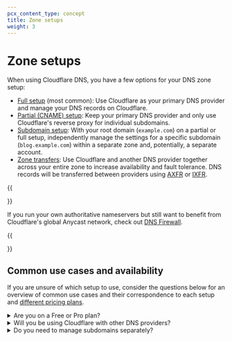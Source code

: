 ```yaml
---
pcx_content_type: concept
title: Zone setups
weight: 3
---
```


# Zone setups

When using Cloudflare DNS, you have a few options for your DNS zone setup:

* [Full setup](/dns/zone-setups/full-setup/) (most common): Use Cloudflare as your primary DNS provider and manage your DNS records on Cloudflare.
* [Partial (CNAME) setup](/dns/zone-setups/partial-setup/): Keep your primary DNS provider and only use Cloudflare's reverse proxy for individual subdomains.
* [Subdomain setup](/dns/zone-setups/subdomain-setup/): With your root domain (`example.com`) on a partial or full setup, independently manage the settings for a specific subdomain (`blog.example.com`) within a separate zone and, potentially, a separate account.
* [Zone transfers](/dns/zone-setups/zone-transfers/): Use Cloudflare and another DNS provider together across your entire zone to increase availability and fault tolerance. DNS records will be transferred between providers using [AXFR](https://datatracker.ietf.org/doc/html/rfc5936) or [IXFR](https://datatracker.ietf.org/doc/html/rfc1995).

{{<Aside type="note" header="Note:">}}

If you run your own authoritative nameservers but still want to benefit from Cloudflare's global Anycast network, check out [DNS Firewall](/dns/dns-firewall/).

{{</Aside>}}

## Common use cases and availability

If you are unsure of which setup to use, consider the questions below for an overview of common use cases and their correspondence to each setup and [different pricing plans](https://www.cloudflare.com/plans/#overview).

<details>
<summary>Are you on a Free or Pro plan?</summary>
<div> 
Full setup is the recommended and most common option. If you are on a Free or Pro plan this is the only setup available.
</div>
</details>

<details>
<summary>Will you be using Cloudflare with other DNS providers?</summary>
<div>
If you are on a Business or Enterprise plan, use Partial (CNAME) setups to keep your primary DNS provider and only proxy individual subdomains through Cloudflare.
<br />
<br />
If you are on an Enterprise plan, you also have the option to use zone transfers to set up Cloudflare as either a primary or a secondary DNS provider and transfer zone files between Cloudflare and your other DNS providers.
</div>
</details>

<details>
<summary>Do you need to manage subdomains separately?</summary>
<div> 
If you are on an Enterprise plan, you can use a subdomain setup to manage the Cloudflare settings for one or more subdomains separately from your domain apex.
</div>
</details>